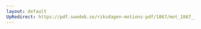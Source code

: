 ```yaml
---
layout: default
UpRedirect: https://pdf.swedeb.se/riksdagen-motions-pdf/1867/mot_1867__ak__00281/mot_1867__ak__00281_004.pdf
---
```

